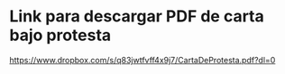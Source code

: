Link para descargar PDF de carta bajo protesta
===========


https://www.dropbox.com/s/q83jwtfvff4x9j7/CartaDeProtesta.pdf?dl=0